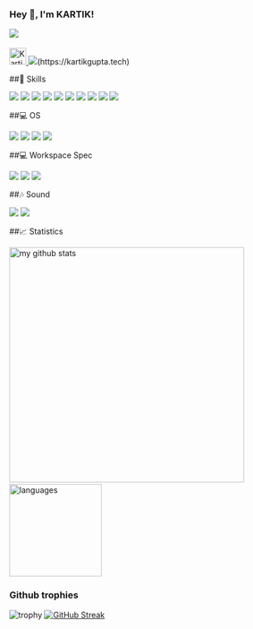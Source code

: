 ### Hey 👋, I'm KARTIK!

<img src="https://komarev.com/ghpvc/?username=kg-0805&color=blueviolet" align="left">
<br>
<br>

<a href="https://dev.to/kg0805">
  <img src="https://d2fltix0v2e0sb.cloudfront.net/dev-badge.svg" alt="Kartik Gupta's DEV Community Profile" height="30" width="30">
</a>
<img src="https://img.shields.io/website-up-down-green-red/https/kartikgupta.tech.svg"/>(https://kartikgupta.tech)

##🚀 Skills
<p>
<img src="https://img.shields.io/badge/C%2B%2B-00599C?style=for-the-badge&logo=c%2B%2B&logoColor=white" /> <img src="https://img.shields.io/badge/C-00599C?style=for-the-badge&logo=c&logoColor=white" /> <img src="https://img.shields.io/badge/Python-3776AB?style=for-the-badge&logo=python&logoColor=white" /> <img src="https://img.shields.io/badge/HTML5-E34F26?style=for-the-badge&logo=html5&logoColor=white"/> <img src="https://img.shields.io/badge/CSS3-1572B6?style=for-the-badge&logo=css3&logoColor=white"/> <img src="https://img.shields.io/badge/Java-ED8B00?style=for-the-badge&logo=java&logoColor=white"/> <img src="https://img.shields.io/badge/MySQL-00000F?style=for-the-badge&logo=mysql&logoColor=white"/> <img src="https://img.shields.io/badge/Git-F05032?style=for-the-badge&logo=git&logoColor=white"/> <img src="https://img.shields.io/badge/Microsoft_Office-D83B01?style=for-the-badge&logo=microsoft-office&logoColor=white"/> <img src="https://img.shields.io/badge/Adobe%20XD-FF61F6?style=for-the-badge&logo=Adobe%20XD&logoColor=white" />
</p>
##💻 OS 
<p><img src="https://img.shields.io/badge/Android-3DDC84?logo=android&logoColor=white&style=for-the-badge" /> <img src="https://img.shields.io/badge/windows-0078D6?logo=windows&logoColor=white&style=for-the-badge" /> <img src="https://img.shields.io/badge/Linux-FCC624?style=for-the-badge&logo=linux&logoColor=black"/> <img src="https://img.shields.io/badge/Ubuntu-E95420?style=for-the-badge&logo=ubuntu&logoColor=white" /></p>
##💻 Workspace Spec
<p><img src="https://img.shields.io/badge/windows-dell%20Inspiron%203501-%230078D6.svg?&style=for-the-badge&logo=windows&logoColor=white" /> <img src="https://img.shields.io/badge/intel-core%20i5%2011th-%230071C5.svg?&style=for-the-badge&logo=intel&logoColor=white" /> <img src="https://img.shields.io/badge/nvidia-MX330-%2376B900.svg?&style=for-the-badge&logo=nvidia&logoColor=white" /></p>

##🎶 Sound
<p><img src="https://img.shields.io/badge/spotify-%231ED760.svg?&style=for-the-badge&logo=spotify&logoColor=white" />  <img src="https://img.shields.io/badge/youtube%20music-FF0000?logo=youtube-music&logoColor=white&style=for-the-badge" /></p>

##📈 Statistics
<p align="left">
<img src="https://github-readme-stats.vercel.app/api?username=kg-0805&show_icons=true&theme=buefy" alt="my github stats" width="420"/>&nbsp;
<br>
<img src="https://github-readme-stats.vercel.app/api/top-langs/?username=kg-0805&theme=blue-green" alt="languages" height="165">
</p>

### Github trophies
![trophy](https://github-profile-trophy.vercel.app/?username=kg-0805&theme=dark)
[![GitHub Streak](https://github-readme-streak-stats.herokuapp.com?user=kg-0805&theme=calm)](https://git.io/streak-stats)
<br />

